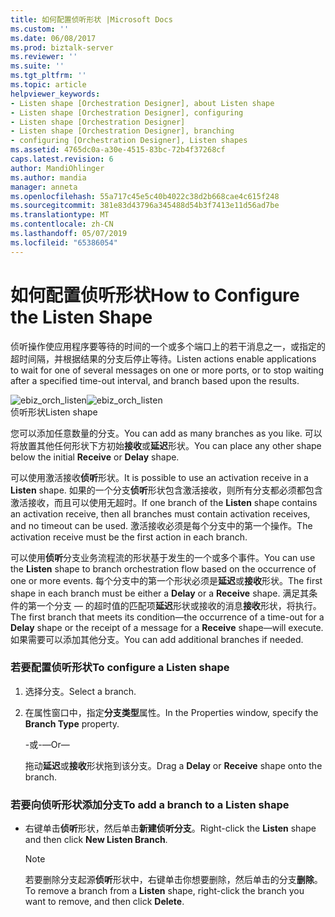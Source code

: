 ```yaml
---
title: 如何配置侦听形状 |Microsoft Docs
ms.custom: ''
ms.date: 06/08/2017
ms.prod: biztalk-server
ms.reviewer: ''
ms.suite: ''
ms.tgt_pltfrm: ''
ms.topic: article
helpviewer_keywords:
- Listen shape [Orchestration Designer], about Listen shape
- Listen shape [Orchestration Designer], configuring
- Listen shape [Orchestration Designer]
- Listen shape [Orchestration Designer], branching
- configuring [Orchestration Designer], Listen shapes
ms.assetid: 4765dc0a-a30e-4515-83bc-72b4f37268cf
caps.latest.revision: 6
author: MandiOhlinger
ms.author: mandia
manager: anneta
ms.openlocfilehash: 55a717c45e5c40b4022c38d2b668cae4c615f248
ms.sourcegitcommit: 381e83d43796a345488d54b3f7413e11d56ad7be
ms.translationtype: MT
ms.contentlocale: zh-CN
ms.lasthandoff: 05/07/2019
ms.locfileid: "65386054"
---
```

# <a name="how-to-configure-the-listen-shape"></a><span data-ttu-id="7ec57-102">如何配置侦听形状</span><span class="sxs-lookup"><span data-stu-id="7ec57-102">How to Configure the Listen Shape</span></span>
<span data-ttu-id="7ec57-103">侦听操作使应用程序要等待的时间的一个或多个端口上的若干消息之一，或指定的超时间隔，并根据结果的分支后停止等待。</span><span class="sxs-lookup"><span data-stu-id="7ec57-103">Listen actions enable applications to wait for one of several messages on one or more ports, or to stop waiting after a specified time-out interval, and branch based upon the results.</span></span>  
  
 <span data-ttu-id="7ec57-104">![](../core/media/ebiz-orch-listen.gif "ebiz_orch_listen")</span><span class="sxs-lookup"><span data-stu-id="7ec57-104">![](../core/media/ebiz-orch-listen.gif "ebiz_orch_listen")</span></span>  
<span data-ttu-id="7ec57-105">侦听形状</span><span class="sxs-lookup"><span data-stu-id="7ec57-105">Listen shape</span></span>  
  
 <span data-ttu-id="7ec57-106">您可以添加任意数量的分支。</span><span class="sxs-lookup"><span data-stu-id="7ec57-106">You can add as many branches as you like.</span></span> <span data-ttu-id="7ec57-107">可以将放置其他任何形状下方初始**接收**或**延迟**形状。</span><span class="sxs-lookup"><span data-stu-id="7ec57-107">You can place any other shape below the initial **Receive** or **Delay** shape.</span></span>  
  
 <span data-ttu-id="7ec57-108">可以使用激活接收**侦听**形状。</span><span class="sxs-lookup"><span data-stu-id="7ec57-108">It is possible to use an activation receive in a **Listen** shape.</span></span> <span data-ttu-id="7ec57-109">如果的一个分支**侦听**形状包含激活接收，则所有分支都必须都包含激活接收，而且可以使用无超时。</span><span class="sxs-lookup"><span data-stu-id="7ec57-109">If one branch of the **Listen** shape contains an activation receive, then all branches must contain activation receives, and no timeout can be used.</span></span> <span data-ttu-id="7ec57-110">激活接收必须是每个分支中的第一个操作。</span><span class="sxs-lookup"><span data-stu-id="7ec57-110">The activation receive must be the first action in each branch.</span></span>  
  
 <span data-ttu-id="7ec57-111">可以使用**侦听**分支业务流程流的形状基于发生的一个或多个事件。</span><span class="sxs-lookup"><span data-stu-id="7ec57-111">You can use the **Listen** shape to branch orchestration flow based on the occurrence of one or more events.</span></span> <span data-ttu-id="7ec57-112">每个分支中的第一个形状必须是**延迟**或**接收**形状。</span><span class="sxs-lookup"><span data-stu-id="7ec57-112">The first shape in each branch must be either a **Delay** or a **Receive** shape.</span></span> <span data-ttu-id="7ec57-113">满足其条件的第一个分支 — 的超时值的匹配项**延迟**形状或接收的消息**接收**形状，将执行。</span><span class="sxs-lookup"><span data-stu-id="7ec57-113">The first branch that meets its condition—the occurrence of a time-out for a **Delay** shape or the receipt of a message for a **Receive** shape—will execute.</span></span> <span data-ttu-id="7ec57-114">如果需要可以添加其他分支。</span><span class="sxs-lookup"><span data-stu-id="7ec57-114">You can add additional branches if needed.</span></span>  
  
### <a name="to-configure-a-listen-shape"></a><span data-ttu-id="7ec57-115">若要配置侦听形状</span><span class="sxs-lookup"><span data-stu-id="7ec57-115">To configure a Listen shape</span></span>  
  
1.  <span data-ttu-id="7ec57-116">选择分支。</span><span class="sxs-lookup"><span data-stu-id="7ec57-116">Select a branch.</span></span>  
  
2.  <span data-ttu-id="7ec57-117">在属性窗口中，指定**分支类型**属性。</span><span class="sxs-lookup"><span data-stu-id="7ec57-117">In the Properties window, specify the **Branch Type** property.</span></span>  
  
     <span data-ttu-id="7ec57-118">-或-</span><span class="sxs-lookup"><span data-stu-id="7ec57-118">—Or—</span></span>  
  
     <span data-ttu-id="7ec57-119">拖动**延迟**或**接收**形状拖到该分支。</span><span class="sxs-lookup"><span data-stu-id="7ec57-119">Drag a **Delay** or **Receive** shape onto the branch.</span></span>  
  
### <a name="to-add-a-branch-to-a-listen-shape"></a><span data-ttu-id="7ec57-120">若要向侦听形状添加分支</span><span class="sxs-lookup"><span data-stu-id="7ec57-120">To add a branch to a Listen shape</span></span>  
  
-   <span data-ttu-id="7ec57-121">右键单击**侦听**形状，然后单击**新建侦听分支**。</span><span class="sxs-lookup"><span data-stu-id="7ec57-121">Right-click the **Listen** shape and then click **New Listen Branch**.</span></span>  
  
    > [!NOTE]
    >  <span data-ttu-id="7ec57-122">若要删除分支起源**侦听**形状中，右键单击你想要删除，然后单击的分支**删除**。</span><span class="sxs-lookup"><span data-stu-id="7ec57-122">To remove a branch from a **Listen** shape, right-click the branch you want to remove, and then click **Delete**.</span></span>